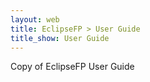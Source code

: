 ```yaml
---
layout: web
title: EclipseFP > User Guide
title_show: User Guide
---
```


Copy of EclipseFP User Guide
